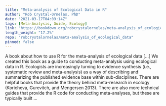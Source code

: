 ```yaml
---
title: "Meta-analysis of Ecological Data in R"
author: "Rob Crystal-Ornelas, PhD"
date: "2021-03-17T04:09:14Z"
tags: [Meta-Analysis, Guide, Ecology]
link: "https://bookdown.org/robcrystalornelas/meta-analysis_of_ecological_data/"
length_weight: "17.2%"
repo: "robcrystalornelas/meta-analysis_of_ecological_data"
pinned: false
---
```


A book about how to use R for the meta-analysis of ecological data [...] We created this book as a guide to conducting meta-analysis using ecological data in R. Ecologists are increasingly turning to evidence synthesis (i.e., systematic review and meta-analysis) as a way of describing and summarizing the published evidence base within sub-disciplines. There are helpful books that provide the theory behind meta-research in ecology (Koricheva, Gurevitch, and Mengersen 2013). There are also more technical guides that provide the R code for conducting meta-analyses, but these are typically built ...
